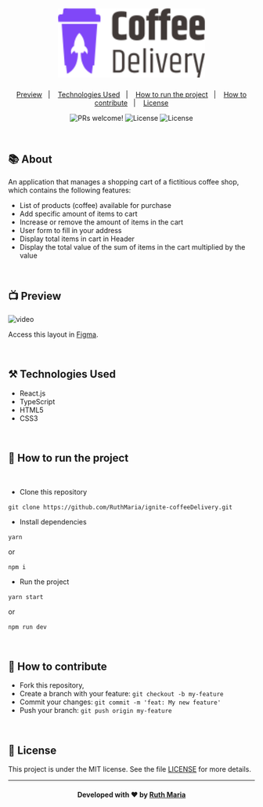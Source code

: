 <h1 align="center">
    <img alt="Logo Repository" src="./src/assets/logo.svg" width="300px" />
</h1>

<p align="center">
  <a href="#execution">Preview</a>&nbsp;&nbsp;&nbsp;|&nbsp;&nbsp;&nbsp;
  <a href="#technologies">Technologies Used</a>&nbsp;&nbsp;&nbsp;|&nbsp;&nbsp;&nbsp;
  <a href="#run">How to run the project</a>&nbsp;&nbsp;&nbsp;|&nbsp;&nbsp;&nbsp;
  <a href="#contribute">How to contribute</a>&nbsp;&nbsp;&nbsp;|&nbsp;&nbsp;&nbsp;
  <a href="#license">License</a>
</p>

<p align="center">
 <img src="https://img.shields.io/static/v1?label=PRs&message=welcome&color=8047F8&labelColor=000000" alt="PRs welcome!" />

  <img alt="License" src="https://img.shields.io/badge/Made%20by-Ruth%20Maria-8047F8">

  <img alt="License" src="https://img.shields.io/static/v1?label=license&message=MIT&color=8047F8&labelColor=000000">
</p>

<br>

## :books: About

An application that manages a shopping cart of a fictitious coffee shop, which contains the following features:

- List of products (coffee) available for purchase
- Add specific amount of items to cart
- Increase or remove the amount of items in the cart
- User form to fill in your address
- Display total items in cart in Header
- Display the total value of the sum of items in the cart multiplied by the value

<a id="execution"></a><br>

## :tv: Preview

![video](./src/assets/video.gif)

Access this layout in [Figma](<https://www.figma.com/file/BfaIbr16yF5KsptfKCDJNx/Coffee-Delivery-(Copy)?node-id=2%3A1550>).

<a id="technologies"></a><br>

## ⚒️ Technologies Used

- React.js
- TypeScript
- HTML5
- CSS3

<a id="run"></a><br>

## 🚀 How to run the project

<br>

- Clone this repository

```
git clone https://github.com/RuthMaria/ignite-coffeeDelivery.git
```

- Install dependencies

```
yarn
```

or

```
npm i
```

- Run the project

```
yarn start
```

or

```
npm run dev
```

<br>

## 🎯 How to contribute

- Fork this repository,
- Create a branch with your feature: `git checkout -b my-feature`
- Commit your changes: `git commit -m 'feat: My new feature'`
- Push your branch: `git push origin my-feature`

<a id="license"></a><br>

## :memo: License

This project is under the MIT license. See the file [LICENSE](LICENSE) for more details.

---

<h4 align="center">
    Developed with ❤️ by <a href="https://www.linkedin.com/in/ruth-maria-9b256071/" target="_blank">Ruth Maria</a>
</h4>
